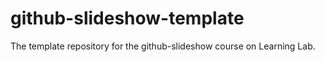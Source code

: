 # github-slideshow-template
The template repository for the github-slideshow course on Learning Lab.
